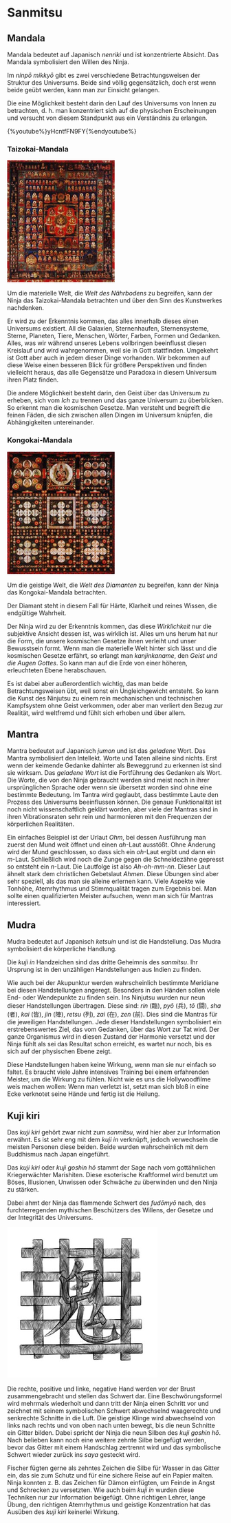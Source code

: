 # Sanmitsu


## Mandala

Mandala bedeutet auf Japanisch *nenriki* und ist konzentrierte Absicht. Das Mandala symbolisiert den Willen des Ninja.

Im *ninpō mikkyō* gibt es zwei verschiedene Betrachtungsweisen der Struktur des Universums. Beide sind völlig gegensätzlich, doch erst wenn beide geübt werden, kann man zur Einsicht gelangen.

Die eine Möglichkeit besteht darin den Lauf des Universums von Innen zu betrachten, d. h. man konzentriert sich auf die physischen Erscheinungen und versucht von diesem Standpunkt aus ein Verständnis zu erlangen.

{%youtube%}yHcntfFN9FY{%endyoutube%}

### Taizokai-Mandala

![Taizokai-Mandala](/images/mandala-taizokai.jpg)

Um die materielle Welt, die *Welt des Nährbodens* zu begreifen, kann der Ninja das Taizokai-Mandala betrachten und über den Sinn des Kunstwerkes nachdenken.

Er wird zu der Erkenntnis kommen, das alles innerhalb dieses einen Universums existiert. All die Galaxien, Sternenhaufen, Sternensysteme, Sterne, Planeten, Tiere, Menschen, Wörter, Farben, Formen und Gedanken. Alles, was wir während unseres Lebens vollbringen beeinflusst diesen Kreislauf und wird wahrgenommen, weil sie in Gott stattfinden. Umgekehrt ist Gott aber auch in jedem dieser Dinge vorhanden. Wir bekommen auf diese Weise einen besseren Blick für größere Perspektiven und finden vielleicht heraus, das alle Gegensätze und Paradoxa in diesem Universum ihren Platz finden.

Die andere Möglichkeit besteht darin, den Geist über das Universum zu erheben, sich vom *Ich* zu trennen und das ganze Universum zu überblicken. So erkennt man die kosmischen Gesetze. Man versteht und begreift die feinen Fäden, die sich zwischen allen Dingen im Universum knüpfen, die Abhängigkeiten untereinander.


### Kongokai-Mandala

![Kongokai-Mandala](/images/mandala-kongokai.jpg)

Um die geistige Welt, die *Welt des Diamanten* zu begreifen, kann der Ninja das Kongokai-Mandala betrachten.

Der Diamant steht in diesem Fall für Härte, Klarheit und reines Wissen, die endgültige Wahrheit.

Der Ninja wird zu der Erkenntnis kommen, das diese *Wirklichkeit* nur die subjektive Ansicht dessen ist, was wirklich ist. Alles um uns herum hat nur die Form, die unsere kosmischen Gesetze ihnen verleiht und unser Bewusstsein formt. Wenn man die materielle Welt hinter sich lässt und die kosmischen Gesetze erfährt, so erlangt man *kanjinkaname*, den *Geist und die Augen Gottes*. So kann man auf die Erde von einer höheren, erleuchteten Ebene herabschauen.

Es ist dabei aber außerordentlich wichtig, das man beide Betrachtungsweisen übt, weil sonst ein Ungleichgewicht entsteht. So kann die Kunst des Ninjutsu zu einem rein mechanischen und technischen Kampfsystem ohne Geist verkommen, oder aber man verliert den Bezug zur Realität, wird weltfremd und fühlt sich erhoben und über allem.


## Mantra

Mantra bedeutet auf Japanisch *jumon* und ist das *geladene* Wort. Das Mantra symbolisiert den Intellekt. Worte und Taten alleine sind nichts. Erst wenn der keimende Gedanke dahinter als Beweggrund zu erkennen ist sind sie wirksam. Das *geladene Wort* ist die Fortführung des Gedanken als Wort. Die Worte, die von den Ninja gebraucht werden sind meist noch in ihrer ursprünglichen Sprache oder wenn sie übersetzt worden sind ohne eine bestimmte Bedeutung. Im Tantra wird geglaubt, dass bestimmte Laute den Prozess des Universums beeinflussen können. Die genaue Funktionalität ist noch nicht wissenschaftlich geklärt worden, aber viele der Mantras sind in ihren Vibrationsraten sehr rein und harmonieren mit den Frequenzen der körperlichen Realitäten.

Ein einfaches Beispiel ist der Urlaut *Ohm*, bei dessen Ausführung man zuerst den Mund weit öffnet und einen *ah*-Laut ausstößt. Ohne Änderung wird der Mund geschlossen, so dass sich ein *oh*-Laut ergibt und dann ein *m*-Laut. Schließlich wird noch die Zunge gegen die Schneidezähne gepresst so entsteht ein *n*-Laut. Die Lautfolge ist also *Ah-oh-mm-nn*. Dieser Laut ähnelt stark dem christlichen Gebetslaut *Ahmen*. Diese Übungen sind aber sehr speziell, als das man sie alleine erlernen kann. Viele Aspekte wie Tonhöhe, Atemrhythmus und Stimmqualität tragen zum Ergebnis bei. Man sollte einen qualifizierten Meister aufsuchen, wenn man sich für Mantras interessiert.


## Mudra

Mudra bedeutet auf Japanisch *ketsuin* und ist die Handstellung. Das Mudra symbolisiert die körperliche Handlung.

Die *kuji in* Handzeichen sind das dritte Geheimnis des *sanmitsu*. Ihr Ursprung ist in den unzähligen Handstellungen aus Indien zu finden.

Wie auch bei der Akupunktur werden wahrscheinlich bestimmte Meridiane bei diesen Handstellungen angeregt. Besonders in den Händen sollen viele End- oder Wendepunkte zu finden sein. Ins Ninjutsu wurden nur neun dieser Handstellungen übertragen. Diese sind: *rin* (臨), *pyō* (兵), *tō* (闘), *sha* (者), *kai* (皆), *jin* (陣), *retsu* (列), *zai* (在), *zen* (前). Dies sind die Mantras für die jeweiligen Handstellungen. Jede dieser Handstellungen symbolisiert ein erstrebenswertes Ziel, das vom Gedanken, über das Wort zur Tat wird. Der ganze Organismus wird in diesen Zustand der Harmonie versetzt und der Ninja fühlt als sei das Resultat schon erreicht, es wartet nur noch, bis es sich auf der physischen Ebene zeigt.

Diese Handstellungen haben keine Wirkung, wenn man sie nur einfach so faltet. Es braucht viele Jahre intensives Training bei einem erfahrenden Meister, um die Wirkung zu fühlen. Nicht wie es uns die Hollywoodfilme weis machen wollen: Wenn man verletzt ist, setzt man sich bloß in eine Ecke verknotet seine Hände und fertig ist die Heilung.


## Kuji kiri

Das *kuji kiri* gehört zwar nicht zum *sanmitsu*, wird hier aber zur Information erwähnt. Es ist sehr eng mit dem *kuji in* verknüpft, jedoch verwechseln die meisten Personen diese beiden. Beide wurden wahrscheinlich mit dem Buddhismus nach Japan eingeführt.

Das *kuji kiri* oder *kuji goshin hō* stammt der Sage nach vom gottähnlichen Kriegerwächter Marishiten. Diese esoterische Kraftformel wird benutzt um Böses, Illusionen, Unwissen oder Schwäche zu überwinden und den Ninja zu stärken.

Dabei ahmt der Ninja das flammende Schwert des *fudōmyō* nach, des furchterregenden mythischen Beschützers des Willens, der Gesetze und der Integrität des Universums.

![Kuji goshin hō](/images/kujikiri.jpg)

Die rechte, positive und linke, negative Hand werden vor der Brust zusammengebracht und stellen das Schwert dar. Eine Beschwörungsformel wird mehrmals wiederholt und dann tritt der Ninja einen Schritt vor und zeichnet mit seinem symbolischen Schwert abwechselnd waagerechte und senkrechte Schnitte in die Luft. Die geistige Klinge wird abwechselnd von links nach rechts und von oben nach unten bewegt, bis die neun Schnitte ein Gitter bilden. Dabei spricht der Ninja die neun Silben des *kuji goshin hō*. Nach belieben kann noch eine weitere zehnte Silbe beigefügt werden, bevor das Gitter mit einem Handschlag zertrennt wird und das symbolische Schwert wieder zurück ins *saya* gesteckt wird.

Fischer fügten gerne als zehntes Zeichen die Silbe für Wasser in das Gitter ein, das sie zum Schutz und für eine sichere Reise auf ein Papier malten. Ninja konnten z. B. das Zeichen für Dämon einfügten, um Feinde in Angst und Schrecken zu versetzten. Wie auch beim *kuji in* wurden diese Techniken nur zur Information beigefügt. Ohne richtigen Lehrer, lange Übung, den richtigen Atemrhythmus und geistige Konzentration hat das Ausüben des *kuji kiri* keinerlei Wirkung.
